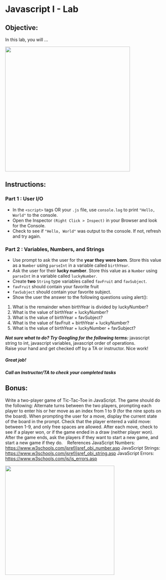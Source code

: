 # Javascript I - Lab

## Objective: 
In this lab, you will ...





<img src="https://i.ytimg.com/vi/1IsL6g2ixak/maxresdefault.jpg" width="400">





## Instructions:

### Part 1 : User I/O 
 - In the `<script>` tags OR your `.js` file, use `console.log` to print `"Hello, World"` to the console.
 - Open the Inspector `(Right Click > Inspect)` in your Browser and look for the Console. 
 - Check to see if `"Hello, World"` was output to the console. If not, refresh and try again.

### Part 2 : Variables, Numbers, and Strings
 - Use prompt to ask the user for the **year they were born**. Store this value as a `Number` using `parseInt` in a variable called `birthYear`.
 - Ask the user for their **lucky number**. Store this value as a `Number` using `parseInt` in a variable called `luckyNumber`.
 - Create **two** `String` type variables called `favFruit` and `favSubject`.
  - `favFruit` should contain your favorite fruit
  - `favSubject` should contain your favorite subject.
 - Show the user the answer to the following questions using alert():
  1. What is the remainder when birthYear is divided by luckyNumber?
  1. What is the value of birthYear + luckyNumber?
  1. What is the value of birthYear + favSubject?
  1. What is the value of favFruit + birthYear + luckyNumber?
  1. What is the value of birthYear + luckyNumber + favSubject?  
    
***Not sure what to do? Try Googling for the following terms:*** javascript string to int, javascript variables, javascript order of operations.  
Raise your hand and get checked off by a TA or instructor. Nice work!





##### Great job!
##### Call an Instructor/TA to check your completed tasks
 
 


## Bonus:
Write a two-player game of Tic-Tac-Toe in JavaScript.
The game should do the following:
Alternate turns between the two players, prompting each player to enter his or her move as an index from 1 to 9 (for the nine spots on the board).
When prompting the user for a move, display the current state of the board in the prompt.
Check that the player entered a valid move: between 1-9, and only free spaces are allowed.
After each move, check to see if a player won, or if the game ended in a draw (neither player won).
After the game ends, ask the players if they want to start a new game, and start a new game if they do.
   References
JavaScript Numbers: https://www.w3schools.com/jsref/jsref_obj_number.asp
JavaScript Strings: https://www.w3schools.com/jsref/jsref_obj_string.asp
JavaScript Errors: https://www.w3schools.com/js/js_errors.asp


<img src="https://www.c-sharpcorner.com/UploadFile/201fc1/programming-in-java-using-the-mvc-architecture/Images/mvc%20framework.jpg" width="350">
